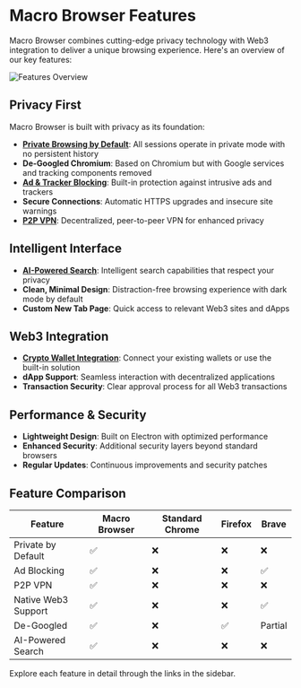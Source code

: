 # Macro Browser Features

Macro Browser combines cutting-edge privacy technology with Web3 integration to deliver a unique browsing experience. Here's an overview of our key features:

![Features Overview](/images/features/features-overview.svg)

## Privacy First

Macro Browser is built with privacy as its foundation:

- **[Private Browsing by Default](private-browsing.md)**: All sessions operate in private mode with no persistent history
- **De-Googled Chromium**: Based on Chromium but with Google services and tracking components removed
- **[Ad & Tracker Blocking](ad-tracker-blocking.md)**: Built-in protection against intrusive ads and trackers
- **Secure Connections**: Automatic HTTPS upgrades and insecure site warnings
- **[P2P VPN](p2p-vpn.md)**: Decentralized, peer-to-peer VPN for enhanced privacy

## Intelligent Interface

- **[AI-Powered Search](ai-search.md)**: Intelligent search capabilities that respect your privacy
- **Clean, Minimal Design**: Distraction-free browsing experience with dark mode by default
- **Custom New Tab Page**: Quick access to relevant Web3 sites and dApps

## Web3 Integration

- **[Crypto Wallet Integration](crypto-wallet.md)**: Connect your existing wallets or use the built-in solution
- **dApp Support**: Seamless interaction with decentralized applications
- **Transaction Security**: Clear approval process for all Web3 transactions

## Performance & Security

- **Lightweight Design**: Built on Electron with optimized performance
- **Enhanced Security**: Additional security layers beyond standard browsers
- **Regular Updates**: Continuous improvements and security patches

## Feature Comparison

| Feature | Macro Browser | Standard Chrome | Firefox | Brave |
|---------|--------------|----------------|---------|-------|
| Private by Default | ✅ | ❌ | ❌ | ❌ |
| Ad Blocking | ✅ | ❌ | ❌ | ✅ |
| P2P VPN | ✅ | ❌ | ❌ | ❌ |
| Native Web3 Support | ✅ | ❌ | ❌ | ✅ |
| De-Googled | ✅ | ❌ | ✅ | Partial |
| AI-Powered Search | ✅ | ❌ | ❌ | ❌ |

Explore each feature in detail through the links in the sidebar. 